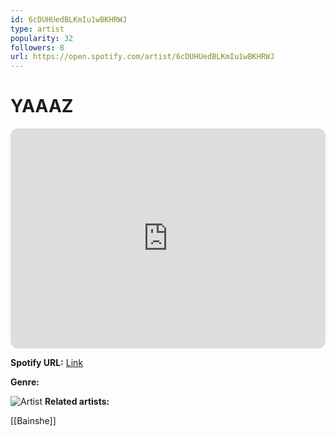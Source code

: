 ```yaml
---
id: 6cDUHUedBLKmIu1wBKHRWJ
type: artist
popularity: 32
followers: 8
url: https://open.spotify.com/artist/6cDUHUedBLKmIu1wBKHRWJ
---
```

# YAAAZ

<iframe style="border-radius:12px" src="https://open.spotify.com/embed/artist/6cDUHUedBLKmIu1wBKHRWJ" width="100%" height="352" frameBorder="0" allowfullscreen="" allow="autoplay; clipboard-write; encrypted-media; fullscreen; picture-in-picture" loading="lazy"></iframe>

**Spotify URL:** [Link](https://open.spotify.com/artist/6cDUHUedBLKmIu1wBKHRWJ)

**Genre:** 

![Artist](https://i.scdn.co/image/ab6761610000e5eb4b20b3f866dd4440cc4aec18)
**Related artists:**

[[Bainshe]]

